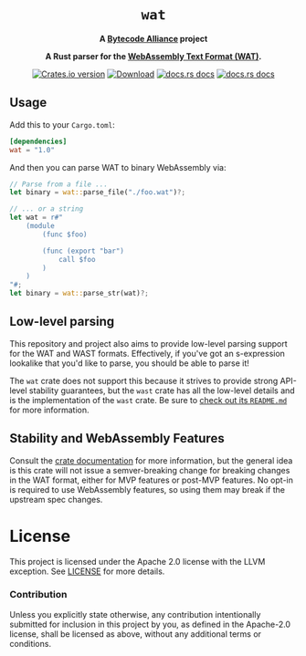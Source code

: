<div align="center">
  <h1><code>wat</code></h1>

<strong>A <a href="https://bytecodealliance.org/">Bytecode Alliance</a> project</strong>

  <p>
    <strong>A Rust parser for the <a href="https://webassembly.github.io/spec/core/text/index.html">WebAssembly Text Format (WAT)</a>.</strong>
  </p>

  <p>
    <a href="https://crates.io/crates/wat"><img src="https://img.shields.io/crates/v/wat.svg?style=flat-square" alt="Crates.io version" /></a>
    <a href="https://crates.io/crates/wat"><img src="https://img.shields.io/crates/d/wat.svg?style=flat-square" alt="Download" /></a>
    <a href="https://docs.rs/wat/"><img src="https://img.shields.io/static/v1?label=docs&message=wat&color=blue&style=flat-square" alt="docs.rs docs" /></a>
    <a href="https://docs.rs/wast/"><img src="https://img.shields.io/static/v1?label=docs&message=wast&color=blue&style=flat-square" alt="docs.rs docs" /></a>
  </p>
</div>

## Usage

Add this to your `Cargo.toml`:

```toml
[dependencies]
wat = "1.0"
```

And then you can parse WAT to binary WebAssembly via:

```rust
// Parse from a file ...
let binary = wat::parse_file("./foo.wat")?;

// ... or a string
let wat = r#"
    (module
        (func $foo)

        (func (export "bar")
            call $foo
        )
    )
"#;
let binary = wat::parse_str(wat)?;
```

## Low-level parsing

This repository and project also aims to provide low-level parsing support for
the WAT and WAST formats. Effectively, if you've got an s-expression lookalike
that you'd like to parse, you should be able to parse it!

The `wat` crate does not support this because it strives to provide strong
API-level stability guarantees, but the `wast` crate has all the
low-level details and is the implementation of the `wast` crate. Be sure to
[check out its `README.md`](crates/wast/README.md) for more information.

## Stability and WebAssembly Features

Consult the [crate documentation](https://docs.rs/wat) for more information,
but the general idea is this crate will not issue a semver-breaking change for
breaking changes in the WAT format, either for MVP features or post-MVP
features. No opt-in is required to use WebAssembly features, so using them may
break if the upstream spec changes.

# License

This project is licensed under the Apache 2.0 license with the LLVM exception.
See [LICENSE](LICENSE) for more details.

### Contribution

Unless you explicitly state otherwise, any contribution intentionally submitted
for inclusion in this project by you, as defined in the Apache-2.0 license,
shall be licensed as above, without any additional terms or conditions.
